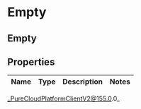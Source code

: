# Empty

## Empty

## Properties

|Name | Type | Description | Notes|
|------------ | ------------- | ------------- | -------------|



_PureCloudPlatformClientV2@155.0.0_
